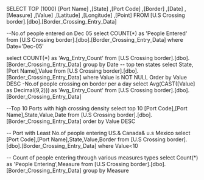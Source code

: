 SELECT TOP (1000) [Port Name]
      ,[State]
      ,[Port Code]
      ,[Border]
      ,[Date]
      ,[Measure]
      ,[Value]
      ,[Latitude]
      ,[Longitude]
      ,[Point]
  FROM [U.S Crossing border].[dbo].[Border_Crossing_Entry_Data]

  --No.of people entered on Dec 05
select COUNT(*) as 'People Entered'
from [U.S Crossing border].[dbo].[Border_Crossing_Entry_Data]
where Date='Dec-05'


select COUNT(*) as 'Avg_Entry_Count'
from [U.S Crossing border].[dbo].[Border_Crossing_Entry_Data]
group by Date
-- top ten states 
select State,[Port Name],Value
from [U.S Crossing border].[dbo].[Border_Crossing_Entry_Data]
where Value is NOT NULL
Order by Value DESC
-No.of people crossing on border per a day
select Avg(CAST([Value] as Decimal(9,2))) as 'Avg_Entry_Count'
from [U.S Crossing border].[dbo].[Border_Crossing_Entry_Data]

--Top 10 Ports with high crossing density 
select top 10 [Port Code],[Port Name],State,Value,Date
from [U.S Crossing border].[dbo].[Border_Crossing_Entry_Data]
order by Value DESC

-- Port with Least No.of people entering US.& Canada& u.s Mexico
select [Port Code],[Port Name],State,Value,Border
from [U.S Crossing border].[dbo].[Border_Crossing_Entry_Data]
where Value<10

-- Count of people entering through various measures types
select Count(*) as 'People Entering',Measure from [U.S Crossing border].[dbo].[Border_Crossing_Entry_Data]
group by Measure



  
  
  

